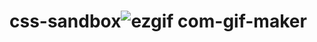 # css-sandbox![ezgif com-gif-maker](https://user-images.githubusercontent.com/117952748/210105760-ec136538-cd48-41d9-b43e-418d42b96334.gif)

